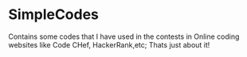 # SimpleCodes
Contains some codes that I have used in the contests in Online coding websites like Code CHef, HackerRank,etc;
Thats just about it!
